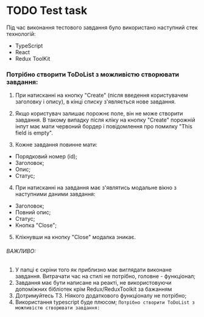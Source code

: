 # TODO Test task

Під час виконання тестового завдання було використано наступний стек технологій:

- TypeScript
- React
- Redux ToolKit

### Потрібно створити ToDoList з можливістю створювати завдання:

1. При натисканні на кнопку "Create" (після введення користувачем заголовку і опису), в кінці списку з'являється нове завдання.

2. Якщо користувач залишає порожнє поле, він не може створити завдання. В такому випадку після кліку на кнопку "Create" порожній інпут має мати червоний бордер і повідомлення про помилку "This field is empty".

3. Кожне завдання повинне мати:

- Порядковий номер (id);
- Заголовок;
- Опис;
- Статус;

4. При натисканні на завдання має з'являтись модальне вікно з наступними даними завдання:

- Заголовок;
- Повний опис;
- Статус;
- Кнопка "Close";

5. Клікнувши на кнопку "Close" модалка зникає.

###### ВАЖЛИВО:

1.  У папці є скріни того як приблизно має виглядати виконане завдання. Витрачати час на стилі не потрібно, головне - функціонал;
2.  Завдання має бути написане на реакті, не використовуючи допоміжних бібліотек крім Redux/ReduxToolkit за бажанням
3.  Дотримуйтесь ТЗ. Ніякого додаткового функціоналу не потрібно;
4.  Використання typescript буде плюсом;
    `Потрібно створити ToDoList з можливістю створювати завдання:`
